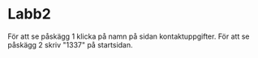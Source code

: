 # Labb2

För att se påskägg 1 klicka på namn på sidan kontaktuppgifter.
För att se påskägg 2 skriv "1337" på startsidan.
